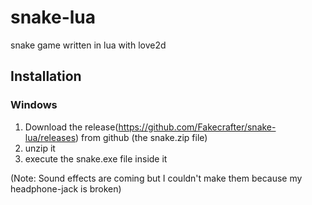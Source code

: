 # snake-lua

snake game written in lua with love2d

## Installation

### Windows

1. Download the release(https://github.com/Fakecrafter/snake-lua/releases) from github (the snake.zip file)
2. unzip it
3. execute the snake.exe file inside it






(Note: Sound effects are coming but I couldn't make them because my headphone-jack is broken)
